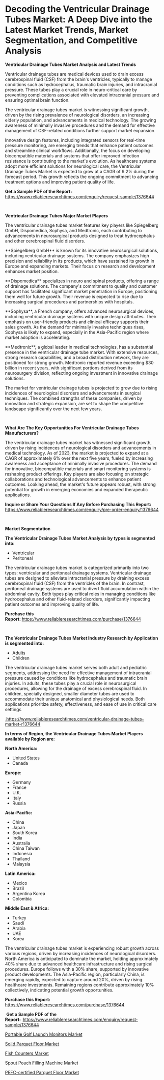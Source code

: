 <p><h1>Decoding the Ventricular Drainage Tubes Market: A Deep Dive into the Latest Market Trends, Market Segmentation, and Competitive Analysis</h1></p><p><strong>Ventricular Drainage Tubes Market Analysis and Latest Trends</strong></p>
<p><p>Ventricular drainage tubes are medical devices used to drain excess cerebrospinal fluid (CSF) from the brain's ventricles, typically to manage conditions such as hydrocephalus, traumatic brain injuries, and intracranial pressure. These tubes play a crucial role in neuro-critical care by preventing complications associated with elevated intracranial pressure and ensuring optimal brain function.</p><p>The ventricular drainage tubes market is witnessing significant growth, driven by the rising prevalence of neurological disorders, an increasing elderly population, and advancements in medical technology. The growing awareness of minimally invasive procedures and the demand for effective management of CSF-related conditions further support market expansion. </p><p>Innovative design features, including integrated sensors for real-time pressure monitoring, are emerging trends that enhance patient outcomes and streamline clinical workflows. Additionally, the focus on developing biocompatible materials and systems that offer improved infection resistance is contributing to the market's evolution. As healthcare systems adopt more efficient solutions for neurological care, the Ventricular Drainage Tubes Market is expected to grow at a CAGR of 9.2% during the forecast period. This growth reflects the ongoing commitment to advancing treatment options and improving patient quality of life.</p></p>
<p><strong>Get a Sample PDF of the Report:&nbsp;</strong> <a href="https://www.reliableresearchtimes.com/enquiry/request-sample/1376644?utm_campaign=2263&utm_medium=2&utm_source=Github&utm_content=ia&utm_term=28032025&utm_id=ventricular-drainage-tubes">https://www.reliableresearchtimes.com/enquiry/request-sample/1376644</a></p>
<p>&nbsp;</p>
<p><strong>Ventricular Drainage Tubes Major Market Players</strong></p>
<p><p>The ventricular drainage tubes market features key players like Spiegelberg GmbH, Dispomedica, Sophysa, and Medtronic, each contributing to advancements in neurosurgical products designed to treat hydrocephalus and other cerebrospinal fluid disorders.</p><p>**Spiegelberg GmbH** is known for its innovative neurosurgical solutions, including ventricular drainage systems. The company emphasizes high precision and reliability in its products, which have sustained its growth in Europe and expanding markets. Their focus on research and development enhances market position.</p><p>**Dispomedica** specializes in neuro and spinal products, offering a range of drainage solutions. The company's commitment to quality and customer support has facilitated significant market penetration in Europe, positioning them well for future growth. Their revenue is expected to rise due to increasing surgical procedures and partnerships with hospitals.</p><p>**Sophysa**, a French company, offers advanced neurosurgical devices, including ventricular drainage systems with unique design attributes. Their emphasis on user-friendly products and clinical efficacy supports their sales growth. As the demand for minimally invasive techniques rises, Sophysa is likely to expand, especially in the Asia-Pacific region where market adoption is accelerating.</p><p>**Medtronic**, a global leader in medical technologies, has a substantial presence in the ventricular drainage tube market. With extensive resources, strong research capabilities, and a broad distribution network, they are positioned for strong growth. Medtronic reported revenue exceeding $30 billion in recent years, with significant portions derived from its neurosurgery division, reflecting ongoing investment in innovative drainage solutions.</p><p>The market for ventricular drainage tubes is projected to grow due to rising incidences of neurological disorders and advancements in surgical techniques. The combined strengths of these companies, driven by innovation and strategic expansion, are set to shape the competitive landscape significantly over the next few years.</p></p>
<p>&nbsp;</p>
<p><strong>What Are The Key Opportunities For Ventricular Drainage Tubes Manufacturers?</strong></p>
<p><p>The ventricular drainage tubes market has witnessed significant growth, driven by rising incidences of neurological disorders and advancements in medical technology. As of 2023, the market is projected to expand at a CAGR of approximately 6% over the next five years, fueled by increasing awareness and acceptance of minimally invasive procedures. The demand for innovative, biocompatible materials and smart monitoring systems is reshaping product offerings. Key players are also focusing on strategic collaborations and technological advancements to enhance patient outcomes. Looking ahead, the market's future appears robust, with strong potential for growth in emerging economies and expanded therapeutic applications.</p></p>
<p><strong>Inquire or Share Your Questions If Any Before Purchasing This Report:</strong> <a href="https://www.reliableresearchtimes.com/enquiry/pre-order-enquiry/1376644?utm_campaign=2263&utm_medium=2&utm_source=Github&utm_content=ia&utm_term=28032025&utm_id=ventricular-drainage-tubes">https://www.reliableresearchtimes.com/enquiry/pre-order-enquiry/1376644</a></p>
<p>&nbsp;</p>
<p><strong>Market Segmentation</strong></p>
<p><strong>The Ventricular Drainage Tubes Market Analysis by types is segmented into:</strong></p>
<p><ul><li>Ventricular</li><li>Peritoneal</li></ul></p>
<p><p>The ventricular drainage tubes market is categorized primarily into two types: ventricular and peritoneal drainage systems. Ventricular drainage tubes are designed to alleviate intracranial pressure by draining excess cerebrospinal fluid (CSF) from the ventricles of the brain. In contrast, peritoneal drainage systems are used to divert fluid accumulation within the abdominal cavity. Both types play critical roles in managing conditions like hydrocephalus and other fluid-related disorders, significantly impacting patient outcomes and improving quality of life.</p></p>
<p><strong>Purchase this Report:&nbsp;</strong><a href="https://www.reliableresearchtimes.com/purchase/1376644?utm_campaign=2263&utm_medium=2&utm_source=Github&utm_content=ia&utm_term=28032025&utm_id=ventricular-drainage-tubes">https://www.reliableresearchtimes.com/purchase/1376644</a></p>
<p>&nbsp;</p>
<p><strong>The Ventricular Drainage Tubes Market Industry Research by Application is segmented into:</strong></p>
<p><ul><li>Adults</li><li>Children</li></ul></p>
<p><p>The ventricular drainage tubes market serves both adult and pediatric segments, addressing the need for effective management of intracranial pressure caused by conditions like hydrocephalus and traumatic brain injuries. In adults, these tubes play a crucial role in neurosurgical procedures, allowing for the drainage of excess cerebrospinal fluid. In children, specially designed, smaller diameter tubes are used to accommodate their unique anatomical and physiological needs. Both applications prioritize safety, effectiveness, and ease of use in critical care settings.</p></p>
<p><a href="https://www.reliableresearchtimes.com/ventricular-drainage-tubes-market-r1376644?utm_campaign=2263&utm_medium=2&utm_source=Github&utm_content=ia&utm_term=28032025&utm_id=ventricular-drainage-tubes">&nbsp;https://www.reliableresearchtimes.com/ventricular-drainage-tubes-market-r1376644</a></p>
<p><strong>In terms of Region, the Ventricular Drainage Tubes Market Players available by Region are:</strong></p>
<p>
    <p> <strong> North America: </strong>
        <ul>
            <li>United States</li>
            <li>Canada</li>
        </ul>
        </p> 
    <p> <strong> Europe: </strong>
        <ul>
            <li>Germany</li>
            <li>France</li>
            <li>U.K.</li>
            <li>Italy</li>
            <li>Russia</li>
        </ul>
        </p> 
    <p> <strong> Asia-Pacific: </strong>
        <ul>
            <li>China</li>
            <li>Japan</li>
            <li>South Korea</li>
            <li>India</li>
            <li>Australia</li>
            <li>China Taiwan</li>
            <li>Indonesia</li>
            <li>Thailand</li>
            <li>Malaysia</li>
        </ul>
        </p> 
    <p> <strong> Latin America: </strong>
        <ul>
            <li>Mexico</li>
            <li>Brazil</li>
            <li>Argentina Korea</li>
            <li>Colombia</li>
        </ul>
        </p> 
    <p> <strong> Middle East & Africa: </strong>
        <ul>
            <li>Turkey</li>
            <li>Saudi</li>
            <li>Arabia</li>
            <li>UAE</li>
            <li>Korea</li>
        </ul>
    </p>
    </p>
<p><p>The ventricular drainage tubes market is experiencing robust growth across various regions, driven by increasing incidences of neurological disorders. North America is anticipated to dominate the market, holding approximately 40% share due to advanced healthcare infrastructure and rising surgical procedures. Europe follows with a 30% share, supported by innovative product developments. The Asia-Pacific region, particularly China, is emerging rapidly, expected to capture around 20%, driven by rising healthcare investments. Remaining regions contribute approximately 10% collectively, indicating potential growth opportunities.</p></p>
<p><strong>Purchase this Report: </strong><a href="https://www.reliableresearchtimes.com/purchase/1376644?utm_campaign=2263&utm_medium=2&utm_source=Github&utm_content=ia&utm_term=28032025&utm_id=ventricular-drainage-tubes">https://www.reliableresearchtimes.com/purchase/1376644</a></p>
<p>&nbsp;<strong>Get a Sample PDF of the Report:&nbsp;&nbsp;</strong><a href="https://www.reliableresearchtimes.com/enquiry/request-sample/1376644?utm_campaign=2263&utm_medium=2&utm_source=Github&utm_content=ia&utm_term=28032025&utm_id=ventricular-drainage-tubes">https://www.reliableresearchtimes.com/enquiry/request-sample/1376644</a></p>
<p><strong></strong></p>
<p><p><a href="https://www.linkedin.com/pulse/global-portable-golf-launch-monitors-market-analysis-projected-tbh3c?utm_campaign=2263&utm_medium=2&utm_source=Github&utm_content=ia&utm_term=28032025&utm_id=ventricular-drainage-tubes">Portable Golf Launch Monitors Market</a></p><p><a href="https://github.com/moroesarta/Market-Research-Report-List-1/blob/main/solid-parquet-floor-market.md?utm_campaign=2263&utm_medium=2&utm_source=Github&utm_content=ia&utm_term=28032025&utm_id=ventricular-drainage-tubes">Solid Parquet Floor Market</a></p><p><a href="https://www.linkedin.com/pulse/in-depth-analysis-fish-counters-market-size-share-revenue-n6fec?utm_campaign=2263&utm_medium=2&utm_source=Github&utm_content=ia&utm_term=28032025&utm_id=ventricular-drainage-tubes">Fish Counters Market</a></p><p><a href="https://www.linkedin.com/pulse/spout-pouch-filling-machine-market-study-creating-business-pcxgc?utm_campaign=2263&utm_medium=2&utm_source=Github&utm_content=ia&utm_term=28032025&utm_id=ventricular-drainage-tubes">Spout Pouch Filling Machine Market</a></p><p><a href="https://github.com/sadaandilou/Market-Research-Report-List-1/blob/main/pefc-certified-parquet-floor-market.md?utm_campaign=2263&utm_medium=2&utm_source=Github&utm_content=ia&utm_term=28032025&utm_id=ventricular-drainage-tubes">PEFC-certified Parquet Floor Market</a></p></p>